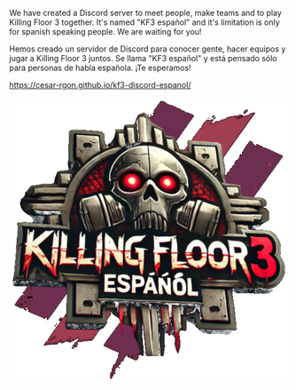 We have created a Discord server to meet people, make teams and to play Killing Floor 3 together. It's named "KF3 español" and it's limitation is only for spanish speaking people. We are waiting for you!

Hemos creado un servidor de Discord para conocer gente, hacer equipos y jugar a Killing Floor 3 juntos. Se llama "KF3 español" y está pensado sólo para personas de habla española. ¡Te esperamos!

https://cesar-rgon.github.io/kf3-discord-espanol/

![Logo](logo.png)
